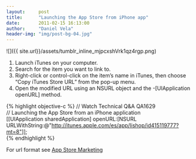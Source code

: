 ```yaml
---
layout:     post
title:      "Launching the App Store from iPhone app"
date:       2011-02-15 16:13:00
author:     "Daniel Vela"
header-img: "img/post-bg-04.jpg"
---
```


![]({{ site.url}}/assets/tumblr_inline_mjpcxshVrk1qz4rgp.png)
1. Launch iTunes on your computer.
2. Search for the item you want to link to.
3. Right-click or control-click on the item’s name in iTunes, then choose “Copy iTunes Store URL” from the pop-up menu.
4. Open the modified URL using an NSURL object and the -[UIApplication openURL] method.

{% highlight objective-c %}
// Watch Technical Q&amp;A QA1629  
// Launching the App Store from an iPhone application  
[[UIApplication sharedApplication] openURL:[NSURL URLWithString:@"http://itunes.apple.com/es/app/lishop/id415119777?mt=8"]];  
{% endhighlight %}

For url format see [App Store Marketing](https://developer.apple.com/appstore/resources/marketing/)

